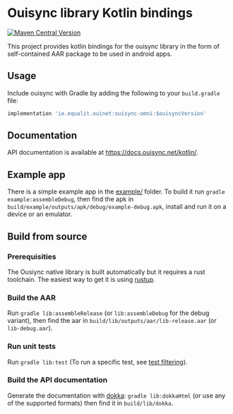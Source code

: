 # Ouisync library Kotlin bindings

[![Maven Central Version](https://img.shields.io/maven-central/v/ie.equalit.ouinet/ouisync-omni?label=MavenCentral&logo=apache-maven)](https://search.maven.org/artifact/ie.equalit.ouinet/ouisync-omni)

This project provides kotlin bindings for the ouisync library in the form of self-contained AAR
package to be used in android apps.

## Usage

Include ouisync with Gradle by adding the following to your `build.gradle` file:

```groovy
implementation 'ie.equalit.ouinet:ouisync-omni:$ouisyncVersion'
```

## Documentation

API documentation is available at https://docs.ouisync.net/kotlin/.

## Example app

There is a simple example app in the [example/](example) folder. To build it run
`gradle example:assembleDebug`, then find the apk in
`build/example/outputs/apk/debug/example-debug.apk`, install and run it on a device or an emulator.

## Build from source

### Prerequisities

The Ousiync native library is built automatically but it requires a rust toolchain. The easiest way
to get it is using [rustup](https://rustup.rs/).

### Build the AAR

Run `gradle lib:assembleRelease` (or `lib:assembleDebug` for the debug variant), then find the aar
in `build/lib/outputs/aar/lib-release.aar` (or `lib-debug.aar`).

### Run unit tests

Run `gradle lib:test` (To run a specific test, see [test filtering](https://docs.gradle.org/current/userguide/java_testing.html#test_filtering)).

### Build the API documentation

Generate the documentation with [dokka](https://kotlinlang.org/docs/dokka-introduction.html#0):
`gradle lib:dokkaHtml` (or use any of the supported formats) then find it in `build/lib/dokka`.
